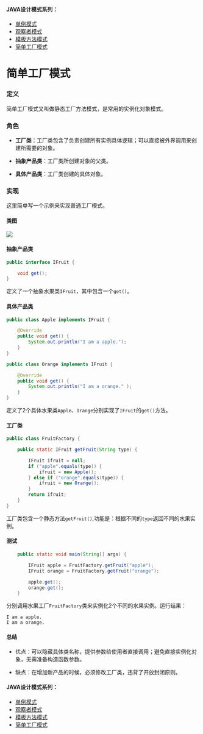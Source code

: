 #### JAVA设计模式系列：
* [单例模式](https://github.com/lishuo9527/JavaDesignPatterns/tree/master/Singleton)
* [观察者模式](https://github.com/lishuo9527/JavaDesignPatterns/tree/master/Observer)
* [模板方法模式](https://github.com/lishuo9527/JavaDesignPatterns/tree/master/TemplateMethod)
* [简单工厂模式](https://github.com/lishuo9527/JavaDesignPatterns/tree/master/SimpleFactory)
# 简单工厂模式

### 定义
简单工厂模式又叫做静态工厂方法模式，是常用的实例化对象模式。
### 角色

* **工厂类**：工厂类包含了负责创建所有实例具体逻辑；可以直接被外界调用来创建所需要的对象。
* **抽象产品类**：工厂类所创建对象的父类。

* **具体产品类**：工厂类创建的具体对象。

### 实现
这里简单写一个示例来实现普通工厂模式。
#### 类图
![](https://ww3.sinaimg.cn/large/006tKfTcgy1fe3w4e3wsfj30v70c2t9n.jpg)
#### 抽象产品类

```java
public interface IFruit {

    void get();
}
```
定义了一个抽象水果类`IFruit`，其中包含一个`get()`。

#### 具体产品类

```java
public class Apple implements IFruit {

    @Override
    public void get() {
        System.out.println("I am a apple.");
    }
}

public class Orange implements IFruit {

    @Override
    public void get() {
        System.out.println("I am a orange." );
    }
}
```
定义了2个具体水果类`Apple`、`Orange`分别实现了`IFruit`的`get()`方法。

#### 工厂类
```java
public class FruitFactory {

    public static IFruit getFruit(String type) {

        IFruit ifruit = null;
        if ("apple".equals(type)) {
            ifruit = new Apple();
        } else if ("orange".equals(type)) {
            ifruit = new Orange();
        }
        return ifruit;
    }
}
```
工厂类包含一个静态方法`getFruit()`,功能是：根据不同的`type`返回不同的水果实例。
#### 测试

```java
    public static void main(String[] args) {

        IFruit apple = FruitFactory.getFruit("apple");
        IFruit orange = FruitFactory.getFruit("orange");

        apple.get();
        orange.get();
    }
```

分别调用水果工厂`FruitFactory`类来实例化2个不同的水果实例。运行结果：
```
I am a apple.
I am a orange.
```

#### 总结
* 优点：可以隐藏具体类名称，提供参数给使用者直接调用；避免直接实例化对象，无需准备构造函数参数。

* 缺点：在增加新产品的时候，必须修改工厂类，违背了开放封闭原则。


#### JAVA设计模式系列：
* [单例模式](https://github.com/lishuo9527/JavaDesignPatterns/tree/master/Singleton)
* [观察者模式](https://github.com/lishuo9527/JavaDesignPatterns/tree/master/Observer)
* [模板方法模式](https://github.com/lishuo9527/JavaDesignPatterns/tree/master/TemplateMethod)
* [简单工厂模式](https://github.com/lishuo9527/JavaDesignPatterns/tree/master/SimpleFactory)


